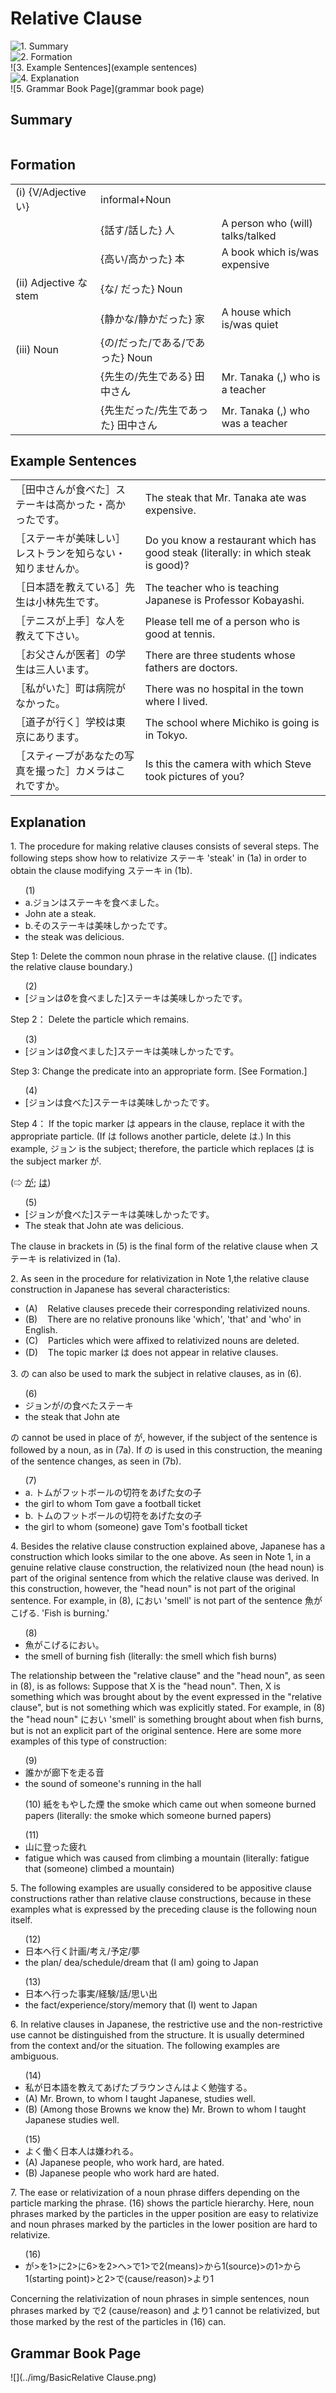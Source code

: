 # Relative Clause

![1. Summary](summary)<br>
![2. Formation](formation)<br>
![3. Example Sentences](example sentences)<br>
![4. Explanation](explanation)<br>
![5. Grammar Book Page](grammar book page)<br>


## Summary

<table></table>

## Formation

<table class="table"> <tbody><tr class="tr head"> <td class="td"><span class="numbers">(i) </span><span class="bold"><span>{V/Adjective い}</span> </span></td> <td class="td"><span class="concept">informal</span><span>+<span class="concept">Noun</span></span></td> <td class="td"><span>&nbsp;</span></td> </tr> <tr class="tr"> <td class="td"><span>&nbsp;</span></td> <td class="td"><span>{話<span class="concept">す</span>/話<span class="concept">した</span>} <span class="concept">人</span></span></td> <td class="td"><span>A    person who (will) talks/talked</span></td> </tr> <tr class="tr"> <td class="td"><span>&nbsp;</span></td> <td class="td"><span>{高<span class="concept">い</span>/高<span class="concept">かった</span>} <span class="concept">本</span></span></td> <td class="td"><span>A    book which is/was expensive</span></td> </tr> <tr class="tr head"> <td class="td"><span class="numbers">(ii) </span><span class="bold"><span>Adjective な stem</span> </span></td> <td class="td"><span>{<span class="concept">な</span>/&nbsp;</span><span class="concept">だった</span>} <span class="concept">Noun</span></td> <td class="td"><span>&nbsp;</span></td> </tr> <tr class="tr"> <td class="td"><span>&nbsp;</span></td> <td class="td"><span>{静か<span class="concept">な</span>/静か<span class="concept">だった</span>} <span class="concept">家</span></span></td> <td class="td"><span>A    house which is/was quiet</span></td> </tr> <tr class="tr head"> <td class="td"><span class="numbers">(iii) </span><span class="bold"><span>Noun</span> </span></td> <td class="td"><span>{<span class="concept">の</span>/<span class="concept">だった</span>/<span class="concept">である</span>/<span class="concept">であった</span>} <span class="concept">Noun</span></span></td> <td class="td"><span>&nbsp;</span></td> </tr> <tr class="tr head"> <td class="td"><span class="bold"><span>&nbsp;</span></span></td> <td class="td"><span>{先生<span class="concept">の</span>/先生<span class="concept">である</span>} <span class="concept">田中さん</span></span></td> <td class="td"><span>Mr.    Tanaka (,) who is a teacher</span></td> </tr> <tr class="tr"> <td class="td"><span>&nbsp;</span></td> <td class="td"><span>{先生<span class="concept">だった</span>/先生<span class="concept">であった</span>} <span class="concept">田中さん</span></span></td> <td class="td"><span>Mr.    Tanaka (,) who was a teacher</span></td> </tr></tbody></table>

## Example Sentences

<table><tr>   <td>［田中さんが食べた］ステーキは高かった・高かったです。</td>   <td>The steak that Mr. Tanaka ate was expensive.</td></tr><tr>   <td>［ステーキが美味しい］レストランを知らない・知りませんか。</td>   <td>Do you know a restaurant which has good steak (literally: in which steak is good)?</td></tr><tr>   <td>［日本語を教えている］先生は小林先生です。</td>   <td>The teacher who is teaching Japanese is Professor Kobayashi.</td></tr><tr>   <td>［テニスが上手］な人を教えて下さい。</td>   <td>Please tell me of a person who is good at tennis.</td></tr><tr>   <td>［お父さんが医者］の学生は三人います。</td>   <td>There are three students whose fathers are doctors.</td></tr><tr>   <td>［私がいた］町は病院がなかった。</td>   <td>There was no hospital in the town where I lived.</td></tr><tr>   <td>［道子が行く］学校は東京にあります。</td>   <td>The school where Michiko is going is in Tokyo.</td></tr><tr>   <td>［スティーブがあなたの写真を撮った］カメラはこれですか。</td>   <td>Is this the camera with which Steve took pictures of you?</td></tr></table>

## Explanation

<p>1. The procedure for making relative clauses consists of several steps. The following steps show how to relativize ステーキ 'steak' in (1a) in order to obtain the clause modifying ステーキ in (1b).</p>  <ul>(1) <li>a.ジョンはステーキを食べました。</li> <li>John ate a steak.</li> <div class="divide"></div> <li>b.そのステーキは美味しかったです。</li> <li>the steak was delicious.</li> </ul>  <p>Step 1: Delete the common noun phrase in the relative clause. ([] indicates the relative clause boundary.)</p>  <ul>(2) <li>[ジョンはØを食べました]ステーキは美味しかったです。</li> </ul>  <p>Step 2： Delete the particle which remains.</p>  <ul>(3) <li>[ジョンはØ食べました]ステーキは美味しかったです。</li> </ul>  <p>Step 3: Change the predicate into an appropriate form. [See Formation.]</p>  <ul>(4) <li>[ジョンは食べた]ステーキは美味しかったです。</li> </ul>  <p>Step 4： If the topic marker は appears in the clause, replace it with the appropriate particle. (If は follows another particle, delete は.) In this example, ジョン is the subject; therefore, the particle which replaces は is the subject marker が.</p>   <p>(⇨ <a href="#㊦ が (1)">が</a>; <a href="#㊦ は (1)">は</a>)</p>  <ul>(5) <li>[ジョンが食べた]ステーキは美味しかったです。</li> <li>The steak that John ate was delicious.</li> </ul>  <p>The clause in brackets in (5) is the final form of the relative clause when ステーキ is relativized in (1a).</p>  <p>2. As seen in the procedure for relativization in Note 1,the relative clause construction in Japanese has several characteristics:</p>  <ul> <li>(A)&nbsp;&nbsp;&nbsp;&nbsp;Relative clauses precede their corresponding relativized nouns.</li> <div class="divide"></div> <li>(B)&nbsp;&nbsp;&nbsp;&nbsp;There are no relative pronouns like 'which', 'that' and 'who' in English.</li> <div class="divide"></div> <li>(C)&nbsp;&nbsp;&nbsp;&nbsp;Particles which were affixed to relativized nouns are deleted.</li> <div class="divide"></div> <li>(D)&nbsp;&nbsp;&nbsp;&nbsp;The topic marker は does not appear in relative clauses.</li> </ul>  <p>3. の can also be used to mark the subject in relative clauses, as in (6).</p>  <ul>(6) <li>ジョンが/の食べたステーキ</li> <li>the steak that John ate</li> </ul>  <p>の cannot be used in place of が, however, if the subject of the sentence is followed by a noun, as in (7a). If の is used in this construction, the meaning of the sentence changes, as seen in (7b).</p>  <ul>(7)  <li>a. トムがフットボールの切符をあげた女の子</li> <li>the girl to whom Tom gave a football ticket</li> <div class="divide"></div> <li>b. トムのフットボールの切符をあげた女の子</li> <li>the girl to whom (someone) gave Tom's football ticket</li> </ul>  <p>4. Besides the relative clause construction explained above, Japanese has a construction which looks similar to the one above. As seen in Note 1, in a genuine relative clause construction, the relativized noun (the head noun) is part of the original sentence from which the relative clause was derived. In this construction, however, the "head noun" is not part of the original sentence. For example, in (8), におい 'smell' is not part of the sentence 魚がこげる. 'Fish is burning.'</p>  <ul>(8) <li>魚がこげるにおい。</li> <li>the smell of burning fish (literally: the smell which fish burns)</li> </ul>  <p>The relationship between the "relative clause" and the "head noun", as seen in (8), is as follows: Suppose that X is the "head noun". Then, X is something which was brought about by the event expressed in the "relative clause", but is not something which was explicitly stated. For example, in (8) the "head noun" におい 'smell' is something brought about when fish burns, but is not an explicit part of the original sentence. Here are some more examples of this type of construction:</p>  <ul>(9) <li>誰かが廊下を走る音</li> <li>the sound of someone's running in the hall</li> </ul>  <ul>(10) 紙をもやした煙</li> the smoke which came out when someone burned papers (literally: the smoke which someone burned papers)</li> </ul>  <ul>(11) <li>山に登った疲れ</li> <li>fatigue which was caused from climbing a mountain (literally: fatigue that (someone) climbed a mountain)</li> </ul>  <p>5. The following examples are usually considered to be appositive clause constructions rather than relative clause constructions, because in these examples what is expressed by the preceding clause is the following noun itself.</p>  <ul>(12) <li>日本へ行く計画/考え/予定/夢</li> <li>the plan/ dea/schedule/dream that (I am) going to Japan</li> </ul>  <ul>(13) <li>日本へ行った事実/経験/話/思い出</li> <li>the fact/experience/story/memory that (I) went to Japan</li> </ul>  <p>6. In relative clauses in Japanese, the restrictive use and the non-restrictive use cannot be distinguished from the structure. It is usually determined from the context and/or the situation. The following examples are ambiguous.</p>  <ul>(14) <li>私が日本語を教えてあげたブラウンさんはよく勉強する。</li> <div class="divide"></div> <li>(A) Mr. Brown, to whom I taught Japanese, studies well.</li> <li>(B) (Among those Browns we know the) Mr. Brown to whom I taught Japanese studies well.</li> </ul>  <ul>(15) <li>よく働く日本人は嫌われる。</li> <div class="divide"></div> <li>(A) Japanese people, who work hard, are hated.</li> <li>(B) Japanese people who work hard are hated.</li> </ul>  <p>7. The ease or relativization of a noun phrase differs depending on the particle marking the phrase. (16) shows the particle hierarchy. Here, noun phrases marked by the particles in the upper position are easy to relativize and noun phrases marked by the particles in the lower position are hard to relativize.</p>  <ul>(16) <li>が>を1>に2>に6>を2>へ>で1>で2(means)>から1(source)>の1>から1(starting point)>と2>で(cause/reason)>より1</li> </ul>  <p>Concerning the relativization of noun phrases in simple sentences, noun phrases marked by で2 (cause/reason) and より1 cannot be relativized, but those marked by the rest of the particles in (16) can.</p>

## Grammar Book Page

![](../img/BasicRelative Clause.png)

